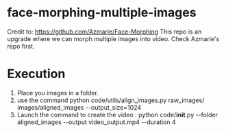 # face-morphing-multiple-images

Credit to: https://github.com/Azmarie/Face-Morphing 
This repo is an upgrade where we can morph multiple images into video.
Check Azmarie's repo first.

# Execution

1. Place you images in a folder.
2. use the command python code/utils/align_images.py raw_images/ images/aligned_images --output_size=1024
3. Launch the command to create the video : python code/__init__.py --folder aligned_images --output video_output.mp4 --duration 4
